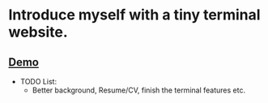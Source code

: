 # Introduce myself with a tiny terminal website.

## [Demo](https://si1kdd.github.io)

- TODO List:
    - Better background, Resume/CV, finish the terminal features etc.

